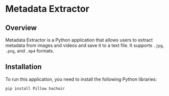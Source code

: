 # Metadata Extractor

## Overview
Metadata Extractor is a Python application that allows users to extract metadata from images and videos and save it to a text file. It supports `.jpg`, `.png`, and `.mp4` formats.

## Installation

To run this application, you need to install the following Python libraries:

```bash
pip install Pillow hachoir
